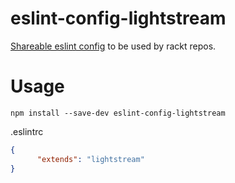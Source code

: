 # eslint-config-lightstream

[Shareable eslint config](http://eslint.org/docs/developer-guide/shareable-configs) to be used by rackt repos.

# Usage

```bs
npm install --save-dev eslint-config-lightstream
```

.eslintrc
```json
{
      "extends": "lightstream"
}
```
